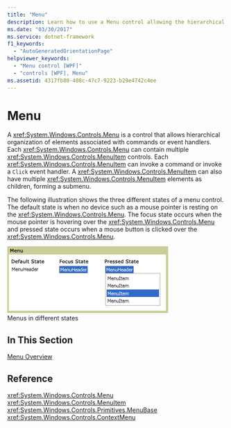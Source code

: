 ```yaml
---
title: "Menu"
description: Learn how to use a Menu control allowing the hierarchical organization of elements associated with commands or event handlers.
ms.date: "03/30/2017"
ms.service: dotnet-framework
f1_keywords: 
  - "AutoGeneratedOrientationPage"
helpviewer_keywords: 
  - "Menu control [WPF]"
  - "controls [WPF], Menu"
ms.assetid: 4317fb80-408c-47c7-9223-b29e4742c4ee
---
```

# Menu

A <xref:System.Windows.Controls.Menu> is a control that allows hierarchical organization of elements associated with commands or event handlers. Each <xref:System.Windows.Controls.Menu> can contain multiple <xref:System.Windows.Controls.MenuItem> controls. Each <xref:System.Windows.Controls.MenuItem> can invoke a command or invoke a `Click` event handler. A <xref:System.Windows.Controls.MenuItem> can also have multiple <xref:System.Windows.Controls.MenuItem> elements as children, forming a submenu.

The following illustration shows the three different states of a menu control. The default state is when no device such as a mouse pointer is resting on the <xref:System.Windows.Controls.Menu>. The focus state occurs when the mouse pointer is hovering over the <xref:System.Windows.Controls.Menu> and pressed state occurs when a mouse button is clicked over the <xref:System.Windows.Controls.Menu>.

![Menu states](./media/ss-ctl-menu.gif "SS_CTL_menu")\
Menus in different states

## In This Section

[Menu Overview](menu-overview.md)

## Reference

<xref:System.Windows.Controls.Menu>
  <xref:System.Windows.Controls.MenuItem>
  <xref:System.Windows.Controls.Primitives.MenuBase>
  <xref:System.Windows.Controls.ContextMenu>
